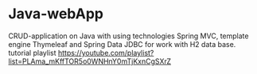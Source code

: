 # Java-webApp
CRUD-application on Java with using technologies Spring MVC,  template engine Thymeleaf and Spring Data JDBC for work with H2 data base.
tutorial playlist https://youtube.com/playlist?list=PLAma_mKffTOR5o0WNHnY0mTjKxnCgSXrZ
